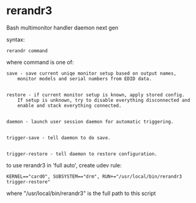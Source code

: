 # rerandr3
Bash multimonitor handler daemon next gen

syntax:

	rerandr command

where command is one of:

	save - save current uniqe monitor setup based on output names,
		monitor models and serial numbers from EDID data.


	restore - if current monitor setup is known, apply stored config.
		If setup is unknown, try to disable everything disconnected and
		enable and stack everything connected.


	daemon - launch user session daemon for automatic triggering.


	trigger-save - tell daemon to do save.


	trigger-restore - tell daemon to restore configuration.


to use rerandr3 in 'full auto', create udev rule:

	KERNEL=="card0", SUBSYSTEM=="drm", RUN+="/usr/local/bin/rerandr3 trigger-restore"

where "/usr/local/bin/rerandr3" is the full path to this script
